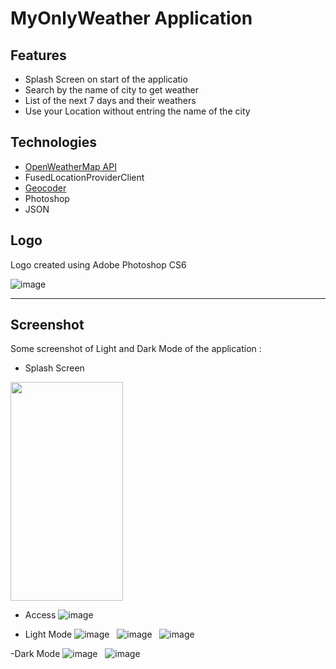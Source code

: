 # MyOnlyWeather Application


## Features
 - Splash Screen on start of the applicatio
 - Search by the name of city to get weather 
 - List of the next 7 days and their weathers
 - Use your Location without entring the name of the city

## Technologies

- [OpenWeatherMap API](https://openweathermap.org/guide)
- FusedLocationProviderClient
- [Geocoder](https://developers.google.com/maps/documentation/javascript/reference/geocoder)
- Photoshop
- JSON

## Logo
Logo created using Adobe Photoshop CS6

![image](https://github.com/tahajadid/MyOnlyWeather/blob/master/Img/MOW%20Logo.png) &nbsp;

---

## Screenshot

Some screenshot of Light and Dark Mode of the application :

- Splash Screen 
<img src="https://github.com/tahajadid/MyOnlyWeather/blob/master/Img/splash.jpg" width="180" height="350">

- Access
![image](https://github.com/tahajadid/MyOnlyWeather/blob/master/Img/access.jpg) &nbsp;

- Light Mode
![image](https://github.com/tahajadid/MyOnlyWeather/blob/master/Img/light01.jpg) &nbsp;
![image](https://github.com/tahajadid/MyOnlyWeather/blob/master/Img/light02.jpg) &nbsp;
![image](https://github.com/tahajadid/MyOnlyWeather/blob/master/Img/light03.jpg) &nbsp;

-Dark Mode
![image](https://github.com/tahajadid/MyOnlyWeather/blob/master/Img/dark01.jpg) &nbsp;
![image](https://github.com/tahajadid/MyOnlyWeather/blob/master/Img/dark02.jpg) &nbsp;

